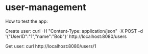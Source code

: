 # user-management

How to test the app:

Create user:
curl -H "Content-Type: application/json" -X POST -d '{"UserID":"1","name":"Bob"}' http://localhost:8080/users

Get user:
curl http://localhost:8080/users/1

<!-- Security scan triggered at 2025-09-02 21:06:38 -->

<!-- Security scan triggered at 2025-09-11 05:48:49 -->

<!-- Security scan triggered at 2025-09-28 15:26:07 -->

<!-- Security scan triggered at 2025-09-28 15:33:00 -->